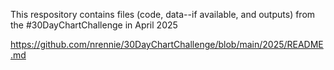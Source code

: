 This respository contains files (code, data--if available, and outputs) from the #30DayChartChallenge in April 2025

https://github.com/nrennie/30DayChartChallenge/blob/main/2025/README.md 

